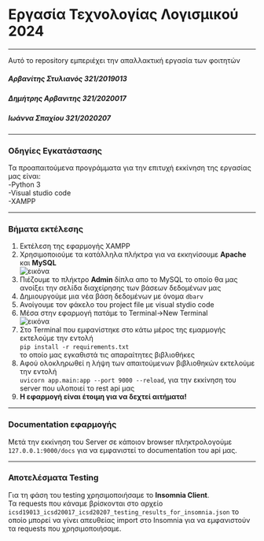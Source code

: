 # Εργασία Τεχνολογίας Λογισμικού 2024
---
Αυτό το repository εμπεριέχει την απαλλακτική εργασία των φοιτητών
##### Αρβανίτης Στυλιανός 321/2019013
##### Δημήτρης Αρβανιτης 321/2020017
##### Ιωάννα Σπαχίου 321/2020207
---
### Οδηγίες Εγκατάστασης
Τα προαπαιτούμενα προγράμματα για την επιτυχή εκκίνηση της εργασίας μας είναι:
<br />-Python 3
<br />-Visual studio code
<br />-XAMPP

---

### Βήματα εκτέλεσης <br />
1. Εκτέλεση της εφαρμογής XAMPP
2. Χρησιμοποιούμε τα κατάλληλα πλήκτρα για να εκκηνίσουμε **Apache** και **MySQL**<br />
![εικόνα](https://github.com/user-attachments/assets/59024810-6783-4237-8675-bc303076a15c)
3. Πιέζουμε το πλήκτρο **Admin** δίπλα απο το MySQL το οποίο θα μας ανοίξει την σελίδα διαχείρησης των βάσεων δεδομένων μας
4. Δημιουργούμε μια νέα βάση δεδομένων με όνομα `dbarv`
5. Ανοίγουμε τον φάκελο του project file με visual stydio code
6. Μέσα στην εφαρμογή πατάμε το Terminal->New Terminal<br />
![εικόνα](https://github.com/user-attachments/assets/c851692c-2bb7-4365-bb7f-b1e1b1755c49)
7. Στο Terminal που εμφανίστηκε στο κάτω μέρος της εμαρμογής εκτελούμε την εντολή <br />
`pip install -r requirements.txt`<br /> το οποίο μας εγκαθιστά τις απαραίτητες βιβλιοθήκες
8. Αφού ολοκληρωθεί η λήψη των απαιτούμενων βιβλιοθηκών εκτελούμε την εντολή <br /> `uvicorn app.main:app --port 9000 --reload`, για την εκκίνηση του server που υλοποιεί το rest api μας
9. **Η εφαρμογή είναι έτοιμη για να δεχτεί αιτήματα!**

---
### Documentation εφαρμογής<br />
Μετά την εκκίνηση του Server σε κάποιον browser πληκτρολογούμε `127.0.0.1:9000/docs` για να εμφανιστεί το documentation του api μας.

---

### Αποτελέσματα Testing <br />
Για τη φάση του testing χρησιμοποιήσαμε το **Insomnia Client**.<br />
Τα requests που κάναμε βρίσκονται στο αρχείο `icsd19013_icsd20017_icsd20207_testing_results_for_insomnia.json` το οποίο μπορεί να γίνει απευθείας import στο Insomnia για να εμφανιστούν τα requests που χρησιμοποιήσαμε.

